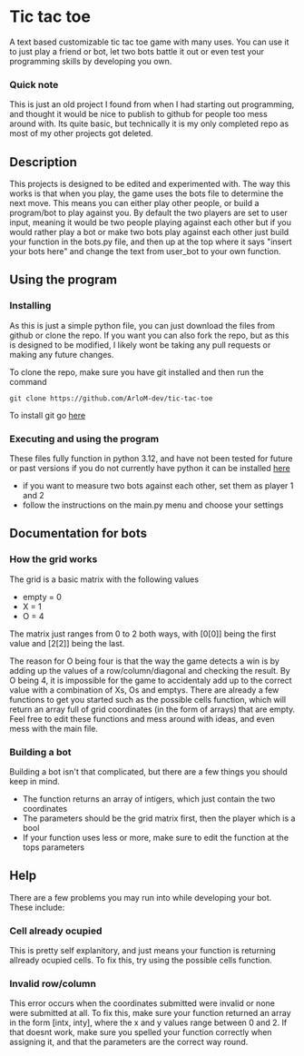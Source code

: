 # Tic tac toe

A text based customizable tic tac toe game with many uses. You can use it to just play a friend or bot, let two bots battle it out or even
test your programming skills by developing you own.

### Quick note
This is just an old project I found from when I had starting out programming,
and thought it would be nice to publish to github for people too mess around with.
Its quite basic, but technically it is my only completed repo as most of my other projects got deleted.

## Description

This projects is designed to be edited and experimented with.
The way this works is that when you play, the game uses the bots file to determine the next move.
This means you can either play other people, or build a program/bot to play against you.
By default the two players are set to user input, meaning it would be two people playing against each other
but if you would rather play a bot or make two bots play against each other just build your function in the bots.py file,
and then up at the top where it says "insert your bots here" and change the text from user_bot to your own function.

## Using the program

### Installing

As this is just a simple python file, you can just download the files from github or clone the repo.
If you want you can also fork the repo, but as this is designed to be modified, I likely wont be taking any pull requests or making any future changes.

To clone the repo, make sure you have git installed and then run the command
```
git clone https://github.com/ArloM-dev/tic-tac-toe
```
To install git go [here](https://git-scm.com/downloads)

### Executing and using the program

These files fully function in python 3.12, and have not been tested for future or past versions
if you do not currently have python it can be installed [here](https://www.python.org/downloads/)
* if you want to measure two bots against each other, set them as player 1 and 2
* follow the instructions on the main.py menu and choose your settings

## Documentation for bots

### How the grid works

The grid is a basic matrix with the following values
* empty = 0
* X = 1
* O = 4  <br/>

The matrix just ranges from 0 to 2 both ways, with [0[0]] being the first value and [2[2]] being the last.

The reason for O being four is that the way the game detects a win is by adding up the values of a row/column/diagonal and checking the result.
By O being 4, it is impossible for the game to accidentaly add up to the correct value with a combination of Xs, Os and emptys.
There are already a few functions to get you started such as the possible cells function, which will return an array full of grid coordinates
(in the form of arrays) that are empty. Feel free to edit these functions and mess around with ideas, and even mess with the main file.

### Building a bot

Building a bot isn't that complicated, but there are a few things you should keep in mind.
* The function returns an array of intigers, which just contain the two coordinates
* The parameters should be the grid matrix first, then the player which is a bool
* If your function uses less or more, make sure to edit the function at the tops parameters

## Help
There are a few problems you may run into while developing your bot. These include:

### Cell already ocupied

This is pretty self explanitory, and just means your function is returning allready ocupied cells. To fix this, try using the possible cells function.

### Invalid row/column

This error occurs when the coordinates submitted were invalid or none were submitted at all. To fix this, make sure
your function returned an array in the form [intx, inty], where the x and y values range between 0 and 2. If that doesnt work, make sure
you spelled your function correctly when assigning it, and that the parameters are the correct way round.
